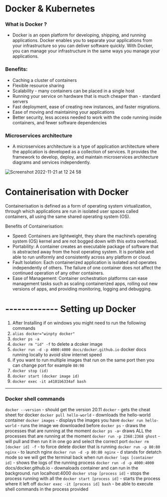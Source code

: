 # Docker & Kubernetes


### What is Docker ? 

- Docker is an open platform for developing, shipping, and running applications. Docker enables you to separate your applications from your infrastructure so you can deliver software quickly. With Docker, you can manage your infrastructure in the same ways you manage your applications.

### Benefits: 

- Caching a cluster of containers
- Flexible resource sharing
- Scalability - many containers can be placed in a single host
- Running your service on hardware that is much cheaper than - standard servers
- Fast deployment, ease of creating new instances, and faster migrations.
- Ease of moving and maintaining your applications
- Better security, less access needed to work with the code running inside containers, and fewer software dependencies



### Microservices architecture 

- A microservices architecture is a type of application architecture where the application is developed as a collection of services. It provides the framework to develop, deploy, and maintain microservices architecture diagrams and services independently.


![Screenshot 2022-11-21 at 12 24 58](https://user-images.githubusercontent.com/115224560/203070423-f2fbb0a0-cd96-40fc-9543-d5a7fcfd6e7b.png)

# Containerisation with Docker

Containerisation is defined as a form of operating system virtualization, through which applications are run in isolated user spaces called containers, all using the same shared operating system (OS).

Benefits of Containerisation:

- Speed: Containers are lightweight, they share the machine’s operating system (OS) kernel and are not bogged down with this extra overhead.
- Portability: A container creates an executable package of software that is abstracted away from the host operating system. It is portable and able to run uniformly and consistently across any platform or cloud.
- Fault Isolation: Each containerized application is isolated and operates independently of others. The failure of one container does not affect the continued operation of any other containers.
- Ease of Management: Container orchestration platforms can ease management tasks such as scaling containerized apps, rolling out new versions of apps, and providing monitoring, logging and debugging.



# ------------- Setting up Docker

1. After Installing if on windows you might need to run the following commands
2. `alias docker="winpty docker"`
3. `docker ps -a`
4. `docker rm "id" -f` to delete a dcoker image 
5. `docker run -d -p 4000:4000 docs/docker.github.io` docker docs running locally to avoid slow internet speed 
6. if you want to run multiple images that run on the same port then you can change port for example `80:98`
7. `docker stop (id)` 
8. `docker start (docker image id)`
9. `docker exec -it a4101b6334af bash`

---------

### Docker shell commands

`docker --version` - should get the version 20.11
`docker` - gets the cheat sheet for docker
`docker pull hello-world` - downloads the hello-world container
`docker images` - displays the images you have
`docker run hello-world` - runs the image we downloaded before
`docker ps` - draws the processes that are running at the moment
`docker ps -a`- draws ALL the processes that are running at the moment
`docker run -p 2368:2368 ghost` - will pull and then run it in one go and select the correct port
`docker rm [docker id] -f` - to force delete docker that is running
`docker run -p 80:80 nginx` - to launch nginx
`docker run -d -p 80:80 nginx` - d stands for detatch mode so we will get the terminal back when run
`docker logs [container id]` - shows the logs of the running process
`docker run -d -p 4000:4000` docs/docker.github.io - downaloads container and can run in the background. run localhost:4000
`docker stop [process id]` - stops the process running with all the
`docker start [process id]` - starts the process where it left off
`docker exec -it [process id] bash` - be able to execute shell commands in the process provided